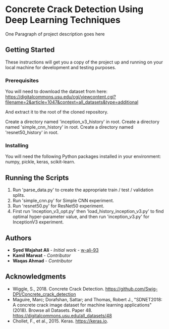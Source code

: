 # Concrete Crack Detection Using Deep Learning Techniques

One Paragraph of project description goes here

## Getting Started

These instructions will get you a copy of the project up and running on your local machine for development and testing purposes.

### Prerequisites

You will need to download the dataset from here:
https://digitalcommons.usu.edu/cgi/viewcontent.cgi?filename=2&article=1047&context=all_datasets&type=additional

And extract it to the root of the cloned repository.

Create a directory named 'inception_v3_history' in root.
Create a directory named 'simple_cnn_history' in root.
Create a directory named 'resnet50_history' in root.

### Installing

You will need the following Python packages installed in your environment:
numpy, pickle, keras, scikit-learn.

## Running the Scripts

1. Run 'parse_data.py' to create the appropriate train / test / validation splits.
2. Run 'simple_cnn.py' for Simple CNN experiment.
3. Run 'resnet50.py' for ResNet50 experiment.
4. First run 'inception_v3_opt.py' then 'load_history_inception_v3.py' to find optimal hyper-parameter value, and then run 'inception_v3.py' for InceptionV3 experiment.

## Authors

* **Syed Wajahat Ali** - *Initial work* - [w-ali-93](https://github.com/w-ali-93)
* **Kamil Marwat** - *Contributor*
* **Waqas Ahmad**  - *Contributor*

## Acknowledgments

* Wiggle, S., 2018. Concrete Crack Detection. https://github.com/Swig-DPI/Concrete_crack_detection
* Maguire, Marc; Dorafshan, Sattar; and Thomas, Robert J., "SDNET2018: A concrete crack image dataset for machine learning applications" (2018). Browse all Datasets. Paper 48. https://digitalcommons.usu.edu/all_datasets/48
* Chollet, F., et al., 2015. Keras. https://keras.io.
